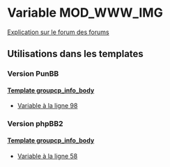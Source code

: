 # Variable MOD_WWW_IMG
[Explication sur le forum des forums](http://forum.forumactif.com/t294113-listing-des-variables#MOD_WWW_IMG)
## Utilisations dans les templates
### Version PunBB
#### [Template groupcp_info_body](punbb/groupcp_info_body.md)
* [Variable à la ligne 98](../punbb/groupcp_info_body.tpl#L98)
### Version phpBB2
#### [Template groupcp_info_body](subsilver/groupcp_info_body.md)
* [Variable à la ligne 58](../subsilver/groupcp_info_body.tpl#L58)